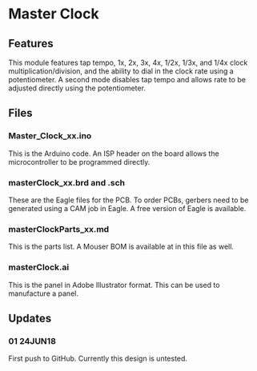 # Master Clock

## Features
This module features tap tempo, 1x, 2x, 3x, 4x, 1/2x, 1/3x, and 1/4x clock multiplication/division, and the ability to dial in the clock rate using a potentiometer. A second mode disables tap tempo and allows rate to be adjusted directly using the potentiometer.

## Files
### Master_Clock_xx.ino
This is the Arduino code. An ISP header on the board allows the microcontroller to be programmed directly.

### masterClock_xx.brd and .sch
These are the Eagle files for the PCB. To order PCBs, gerbers need to be generated using a CAM job in Eagle. A free version of Eagle is available.

### masterClockParts_xx.md
This is the parts list. A Mouser BOM is available at in this file as well.

### masterClock.ai
This is the panel in Adobe Illustrator format. This can be used to manufacture a panel.

## Updates
### 01 24JUN18
First push to GitHub. Currently this design is untested.
